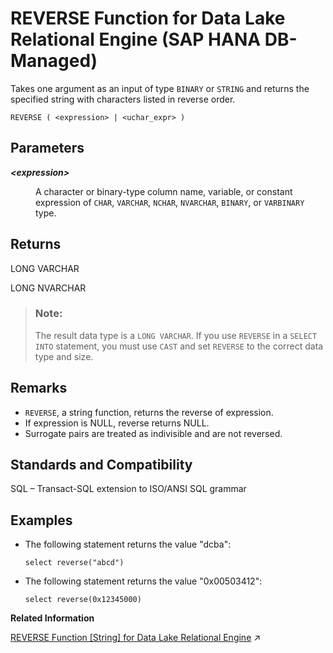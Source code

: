 <!-- loio3310f4b18b7c478f8003d97e82fdbc6a -->

# REVERSE Function for Data Lake Relational Engine \(SAP HANA DB-Managed\)

Takes one argument as an input of type `BINARY` or `STRING` and returns the specified string with characters listed in reverse order.



```
REVERSE ( <expression> | <uchar_expr> )
```



<a name="loio3310f4b18b7c478f8003d97e82fdbc6a__section_fnt_wn3_wrb"/>

## Parameters


<dl>
<dt><b>

*<expression\>*

</b></dt>
<dd>

A character or binary-type column name, variable, or constant expression of `CHAR`, `VARCHAR`, `NCHAR`, `NVARCHAR`, `BINARY`, or `VARBINARY` type.



</dd>
</dl>



<a name="loio3310f4b18b7c478f8003d97e82fdbc6a__section_stt_xn3_wrb"/>

## Returns

LONG VARCHAR

LONG NVARCHAR

> ### Note:  
> The result data type is a `LONG VARCHAR`. If you use `REVERSE` in a `SELECT INTO` statement, you must use `CAST` and set `REVERSE` to the correct data type and size.



<a name="loio3310f4b18b7c478f8003d97e82fdbc6a__section_p2b_kc5_vrb"/>

## Remarks

-   `REVERSE`, a string function, returns the reverse of expression.
-   If expression is NULL, reverse returns NULL.
-   Surrogate pairs are treated as indivisible and are not reversed.



<a name="loio3310f4b18b7c478f8003d97e82fdbc6a__section_jyx_yn3_wrb"/>

## Standards and Compatibility

SQL – Transact-SQL extension to ISO/ANSI SQL grammar



<a name="loio3310f4b18b7c478f8003d97e82fdbc6a__section_vfx_zn3_wrb"/>

## Examples

-   The following statement returns the value "dcba":

    ```
    select reverse("abcd")
    ```

-   The following statement returns the value "0x00503412":

    ```
    select reverse(0x12345000)
    ```


**Related Information**  


[REVERSE Function [String] for Data Lake Relational Engine](https://help.sap.com/viewer/19b3964099384f178ad08f2d348232a9/2023_1_QRC/en-US/a57a972e84f2101584c3b9d17a08b0f9.html "Takes one argument as an input of type BINARY or STRING and returns the specified string with characters listed in reverse order.") :arrow_upper_right:

